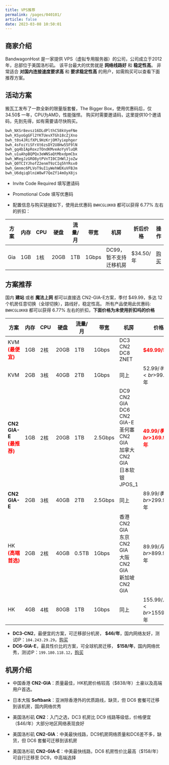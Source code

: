 ```yaml
---
title: VPS推荐
permalink: /pages/040101/
article: false
date: 2023-03-08 10:50:01
---
```

## 商家介绍
BandwagonHost 是一家提供 VPS（虚拟专用服务器）的公司，公司成立于2012年，总部位于美国洛杉矶。
该平台最大的优势就是 **网络线路好** 和 **稳定性高**。 非常适合 **对国内连接速度要求高** 和 **要求稳定性高** 的用户，如需购买可以查看下面推荐方案。

## 活动方案
搬瓦工发布了一款全新的限量版套餐，The Bigger Box，使用优惠码后，仅 34.50$ 一年，CPU为AMD，性能强悍。
购买时需要邀请码，这里提供10个邀请码，先到先得，如有需要请尽快购买。
```bash
bwh_NXSr8evsz16DLdPlthC58kVyeFNe
bwh_KSyoGgGFl2YKTUevXTGh18cZjXno
bwh_t0s4JRifXPL9HzKrjOM7yiephger
bwh_4sFoiYiSFrXt6zsDY2U8Hw55F9lN
bwh_gq4bIApRoxzTOndKMveAoYyVluQR
bwh_u1uAhpBQPQx3eWNSaQtMbxdpmCbx
bwh_WRegJzGRO8ytPVnTI0CIHWlJjoZw
bwh_Q0TCIYJhofZ2enmT9zCIq5hYRsx0
bwh_Gmnmc6PLVoT9uI1yWehWEKuVFBJm
bwh_U6dqiqDlniW8wF7QeZf14mOyX8js
```

- Invite Code Required 填写邀请码
- Promotional Code 填写优惠码

- 配置信息与购买链接如下，使用此优惠码 `BWHCGLUKKB` 都可以获得 6.77% 左右的折扣：

| 方案            | 内存  | CPU | 硬盘   | 流量/月  | 带宽      | 机房                                                         | 折后价格     | 操作                                                |
|---------------|-----|-----|------|-------|---------|------------------------------------------------------------|----------|---------------------------------------------------|
| Gia        | 1GB | 1核  | 20GB | 1TB   | 1Gbps   | DC99，暂不支持迁移机房  | $34.50/年 | [购买](https://bwh81.net/aff.php?aff=70876&pid=152)  |

## 方案推荐
国内 **建站** 或者 **魔法上网** 都可以直接选 CN2-GIA-E方案，季付 $49.99，多达 12 个机房任意切换（全球切换），路线好，稳定性高。
所有产品使用此优惠码: `BWHCGLUKKB` 都可以获得 6.77% 左右的折扣，**下面价格为未使用折扣吗的价格**


| 方案          | 内存 | CPU | 硬盘 | 流量/月 | 带宽   | 机房                                                                      | 价格                                                                     | 购买                                                                 |
|---------------|------|-----|------|---------|--------|-------------------------------------------------------------------------|------------------------------------------------------------------------|----------------------------------------------------------------------|
| KVM<br><span style="color: #ff0000;"><strong>(最便宜)</strong></span> | 1GB | 2核 | 20GB | 1TB     | 1Gbps  | DC3 CN2<br>DC8 ZNET<br>                                                 | <span style="color: #ff0000;"><strong>$49.99/年</strong></span>         | [购买](https://bwh81.net/aff.php?aff=70876&pid=44)                     |
| KVM           | 2GB  | 3核 | 40GB | 2TB     | 1Gbps  | 同上                                                                      | $52.99/半年<br>$99.99/年                                                  | [购买](https://bwh81.net/aff.php?aff=70876&pid=45)                     |
| **CN2 GIA-E**<br><span style="color: #ff0000;"><strong>(最推荐)</strong></span> | 1GB | 2核 | 20GB | 1TB     | 2.5Gbps| DC9 CN2 GIA <br> DC6 CN2 GIA-E<br>圣何塞 CN2 GIA<br>加拿大 CN2 GIA<br>日本软银 JPOS_1 | <span style="color: #ff0000;"><strong>$49.99/季<br>$169.99/年</strong></span> | [购买](https://bwh81.net/aff.php?aff=70876&pid=87)                     |
| **CN2 GIA-E** | 2GB  | 3核 | 40GB | 2TB     | 2.5Gbps| 同上                                                                      | $89.99/季<br>$299.99/年                                                  | [购买](https://bwh81.net/aff.php?aff=70876&pid=88)                     |
| HK<br><span style="color: #ff0000;"><strong>(高端首选)</strong></span> | 2GB  | 2核 | 40GB | 0.5TB   | 1Gbps  | 香港 CN2 GIA<br>东京 CN2 GIA<br>大阪 CN2 GIA<br>新加坡 CN2 GIA                   | $89.99/月<br>$899.99/年                                                  | [购买](https://bwh81.net/aff.php?aff=70876&pid=95)                     |
| HK            | 4GB  | 4核 | 80GB | 1TB     | 1Gbps  | 同上                                                                      | $155.99/月<br>$1559.99/年                                                | [购买](https://bwh81.net/aff.php?aff=70876&pid=96)                     |

- **DC3-CN2**，最便宜的方案，可迁移部分机房， **$46/年**，国内网络友好，测试IP：`104.243.29.29`，[购买](https://bwh81.net/aff.php?aff=70876&pid=57)
- **DC6-GIA-E**，最具性价比的方案，可全球机房迁移， **$158/年**，国内网络优秀，测试IP：`199.180.118.12`，[购买](https://bwh81.net/aff.php?aff=70876&pid=87)

## 机房介绍
- 中国香港 **CN2-GIA**：质量最佳，HK机房价格较高（$838/年）土豪以及高端用户首选。

- 日本大阪 **Softbank**：亚洲除香港外的优质路线，缺货，但 DC6 套餐可迁移到该机房，国内网络优秀

- 美国洛杉矶 **CN2**：入门之选，DC3 机房比 DC9 线路等级低，价格便宜（$46/年）大部分地区网络表现良好

- 美国洛杉矶 **CN2-GIA**：中美最快线路，DC9机房网络质量和DC6差不多，缺货，但 DC6 套餐可迁移到该机房

- 美国洛杉矶 **CN2-GIA-E**：中美最快线路，DC6 机房性价比最高（$158/年）可自行迁移至 DC9，中高端选择

<Vssue :title="$title" />
